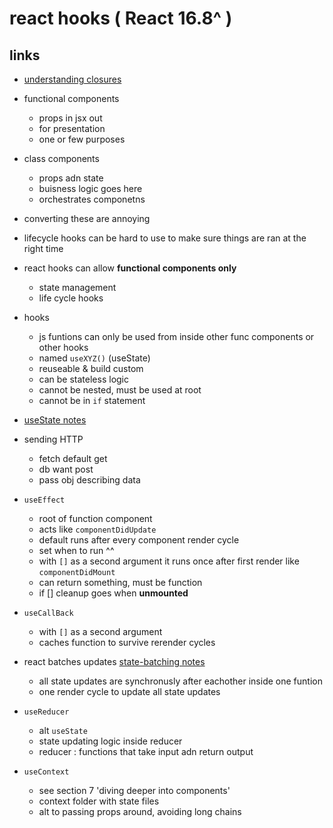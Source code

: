 # react hooks ( React 16.8^ )

## links 
- [understanding closures](https://developer.mozilla.org/en-US/docs/Web/JavaScript/Closures)


- functional components
    - props in jsx out
    - for presentation
    - one or few purposes

- class components
    - props adn state
    - buisness logic goes here
    - orchestrates componetns

- converting these are annoying 
- lifecycle hooks can be hard to use to make sure things are ran at the right time

- react hooks can allow **functional components only**
    - state management
    - life cycle hooks

- hooks
    - js funtions can only be used from inside other func components or other hooks
    - named `useXYZ()` (useState)
    - reuseable & build custom
    - can be stateless logic
    - cannot be nested, must be used at root
    - cannot be in `if` statement

- [useState notes](notes/useState.md)

- sending HTTP
    - fetch default get
    - db want post
    - pass obj describing data

- `useEffect`
    - root of function component
    - acts like `componentDidUpdate`
    - default runs after every component render cycle
    - set when to run ^^
    - with `[]` as a second argument it runs once after first render like `componentDidMount`
    - can return something, must be function
    - if [] cleanup goes when **unmounted**

- `useCallBack`
    - with `[]` as a second argument
    - caches function to survive rerender cycles

- react batches updates [state-batching notes](notes/state-batching.md)
    - all state updates are synchronusly after eachother inside one funtion
    - one render cycle to update all state updates

- `useReducer`
    - alt `useState`
    - state updating logic inside reducer
    - reducer : functions that take input adn return output

- `useContext`
    - see section 7 'diving deeper into components'
    - context folder with state files
    - alt to passing props around, avoiding long chains